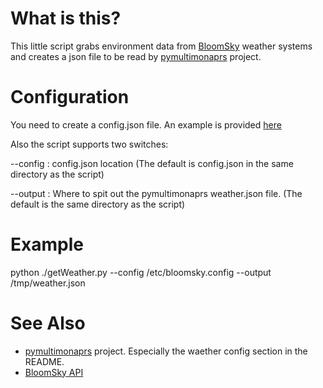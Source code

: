 # What is this?

This little script grabs environment data from [BloomSky](https://www.bloomsky.com/) weather systems and creates a json file to be read by [pymultimonaprs](https://github.com/asdil12/pymultimonaprs) project.

# Configuration

You need to create a config.json file. An example is provided [here](../blob/master/config.json.example)

Also the script supports two switches:

--config : config.json location (The default is config.json in the same directory as the script)

--output : Where to spit out the pymultimonaprs weather.json file. (The default is the same directory as the script)

# Example

python ./getWeather.py --config /etc/bloomsky.config --output /tmp/weather.json

# See Also

- [pymultimonaprs](https://github.com/asdil12/pymultimonaprs) project. Especially the waether config section in the README.
- [BloomSky API](http://weatherlution.com/bloomsky-api/)
